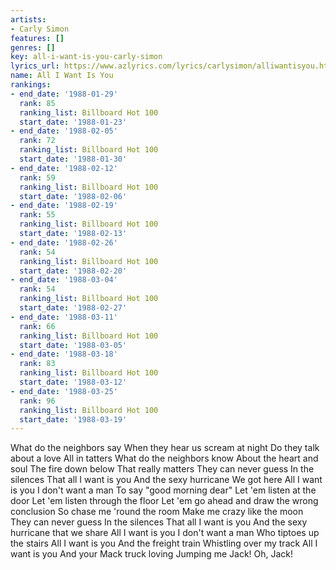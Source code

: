 ```yaml
---
artists:
- Carly Simon
features: []
genres: []
key: all-i-want-is-you-carly-simon
lyrics_url: https://www.azlyrics.com/lyrics/carlysimon/alliwantisyou.html
name: All I Want Is You
rankings:
- end_date: '1988-01-29'
  rank: 85
  ranking_list: Billboard Hot 100
  start_date: '1988-01-23'
- end_date: '1988-02-05'
  rank: 72
  ranking_list: Billboard Hot 100
  start_date: '1988-01-30'
- end_date: '1988-02-12'
  rank: 59
  ranking_list: Billboard Hot 100
  start_date: '1988-02-06'
- end_date: '1988-02-19'
  rank: 55
  ranking_list: Billboard Hot 100
  start_date: '1988-02-13'
- end_date: '1988-02-26'
  rank: 54
  ranking_list: Billboard Hot 100
  start_date: '1988-02-20'
- end_date: '1988-03-04'
  rank: 54
  ranking_list: Billboard Hot 100
  start_date: '1988-02-27'
- end_date: '1988-03-11'
  rank: 66
  ranking_list: Billboard Hot 100
  start_date: '1988-03-05'
- end_date: '1988-03-18'
  rank: 83
  ranking_list: Billboard Hot 100
  start_date: '1988-03-12'
- end_date: '1988-03-25'
  rank: 96
  ranking_list: Billboard Hot 100
  start_date: '1988-03-19'
---
```

What do the neighbors say
When they hear us scream at night
Do they talk about a love
All in tatters
What do the neighbors know
About the heart and soul
The fire down below
That really matters
They can never guess
In the silences
That all I want is you
And the sexy hurricane
We got here
All I want is you
I don't want a man
To say "good morning dear"
Let 'em listen at the door
Let 'em listen through the floor
Let 'em go ahead and draw the wrong conclusion
So chase me 'round the room
Make me crazy like the moon
They can never guess
In the silences
That all I want is you
And the sexy hurricane that we share
All I want is you
I don't want a man
Who tiptoes up the stairs
All I want is you
And the freight train
Whistling over my track
All I want is you
And your Mack truck loving
Jumping me Jack!
Oh, Jack!
